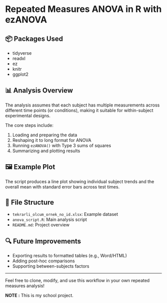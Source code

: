 # Repeated Measures ANOVA in R with ezANOVA

## 📦 Packages Used

- tidyverse
- readxl
- ez
- knitr
- ggplot2

## 📊 Analysis Overview

The analysis assumes that each subject has multiple measurements across different time points (or conditions), making it suitable for within-subject experimental designs.

The core steps include:

1. Loading and preparing the data
2. Reshaping it to long format for ANOVA
3. Running `ezANOVA()` with Type 3 sums of squares
4. Summarizing and plotting results

## 🖼 Example Plot

The script produces a line plot showing individual subject trends and the overall mean with standard error bars across test times.

## 📁 File Structure

- `tekrarli_olcum_ornek_no_id.xlsx`: Example dataset
- `anova_script.R`: Main analysis script
- `README.md`: Project overview

## 🔍 Future Improvements

- Exporting results to formatted tables (e.g., Word/HTML)
- Adding post-hoc comparisons
- Supporting between-subjects factors

---

Feel free to clone, modify, and use this workflow in your own repeated measures analysis!

**NOTE :** This is my school project.
